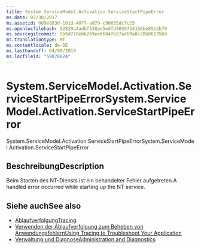 ```yaml
---
title: System.ServiceModel.Activation.ServiceStartPipeError
ms.date: 03/30/2017
ms.assetid: 0d9e883d-181d-407f-ad79-c90035dcfc25
ms.openlocfilehash: 52829a4adbf538ae5edfd3039724156be85b2b79
ms.sourcegitcommit: 5b6d778ebb269ee6684fb57ad69a8c28b06235b9
ms.translationtype: MT
ms.contentlocale: de-DE
ms.lasthandoff: 04/08/2019
ms.locfileid: "59078024"
---
```

# <a name="systemservicemodelactivationservicestartpipeerror"></a><span data-ttu-id="89dc7-102">System.ServiceModel.Activation.ServiceStartPipeError</span><span class="sxs-lookup"><span data-stu-id="89dc7-102">System.ServiceModel.Activation.ServiceStartPipeError</span></span>
<span data-ttu-id="89dc7-103">System.ServiceModel.Activation.ServiceStartPipeError</span><span class="sxs-lookup"><span data-stu-id="89dc7-103">System.ServiceModel.Activation.ServiceStartPipeError</span></span>  
  
## <a name="description"></a><span data-ttu-id="89dc7-104">Beschreibung</span><span class="sxs-lookup"><span data-stu-id="89dc7-104">Description</span></span>  
 <span data-ttu-id="89dc7-105">Beim Starten des NT-Diensts ist ein behandelter Fehler aufgetreten.</span><span class="sxs-lookup"><span data-stu-id="89dc7-105">A handled error occurred while starting up the NT service.</span></span>  
  
## <a name="see-also"></a><span data-ttu-id="89dc7-106">Siehe auch</span><span class="sxs-lookup"><span data-stu-id="89dc7-106">See also</span></span>

- [<span data-ttu-id="89dc7-107">Ablaufverfolgung</span><span class="sxs-lookup"><span data-stu-id="89dc7-107">Tracing</span></span>](../../../../../docs/framework/wcf/diagnostics/tracing/index.md)
- [<span data-ttu-id="89dc7-108">Verwenden der Ablaufverfolgung zum Beheben von Anwendungsfehlern</span><span class="sxs-lookup"><span data-stu-id="89dc7-108">Using Tracing to Troubleshoot Your Application</span></span>](../../../../../docs/framework/wcf/diagnostics/tracing/using-tracing-to-troubleshoot-your-application.md)
- [<span data-ttu-id="89dc7-109">Verwaltung und Diagnose</span><span class="sxs-lookup"><span data-stu-id="89dc7-109">Administration and Diagnostics</span></span>](../../../../../docs/framework/wcf/diagnostics/index.md)
